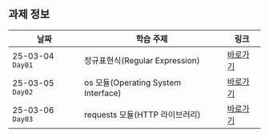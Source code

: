 ## 과제 정보

| 날짜             | 학습 주제                           | 링크                                    |
| ---------------- | ----------------------------------- | --------------------------------------- |
| 25-03-04 `Day01` | 정규표현식(Regular Expression)      | [바로가기](/임채준/특화_SUB01_Day01.md) |
| 25-03-05 `Day02` | os 모듈(Operating System Interface) | [바로가기](/임채준/특화_SUB01_Day02.md) |
| 25-03-06 `Day03` | requests 모듈(HTTP 라이브러리)      | [바로가기](/임채준/특화_SUB01_Day03.md) |
